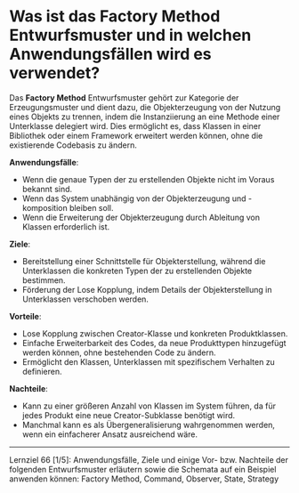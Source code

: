 # Was ist das Factory Method Entwurfsmuster und in welchen Anwendungsfällen wird es verwendet?

Das **Factory Method** Entwurfsmuster gehört zur Kategorie der Erzeugungsmuster und dient dazu, die Objekterzeugung von der Nutzung eines Objekts zu trennen, indem die Instanziierung an eine Methode einer Unterklasse delegiert wird. Dies ermöglicht es, dass Klassen in einer Bibliothek oder einem Framework erweitert werden können, ohne die existierende Codebasis zu ändern.

**Anwendungsfälle**:
- Wenn die genaue Typen der zu erstellenden Objekte nicht im Voraus bekannt sind.
- Wenn das System unabhängig von der Objekterzeugung und -komposition bleiben soll.
- Wenn die Erweiterung der Objekterzeugung durch Ableitung von Klassen erforderlich ist.

**Ziele**:
- Bereitstellung einer Schnittstelle für Objekterstellung, während die Unterklassen die konkreten Typen der zu erstellenden Objekte bestimmen.
- Förderung der Lose Kopplung, indem Details der Objekterstellung in Unterklassen verschoben werden.

**Vorteile**:
- Lose Kopplung zwischen Creator-Klasse und konkreten Produktklassen.
- Einfache Erweiterbarkeit des Codes, da neue Produkttypen hinzugefügt werden können, ohne bestehenden Code zu ändern.
- Ermöglicht den Klassen, Unterklassen mit spezifischem Verhalten zu definieren.

**Nachteile**:
- Kann zu einer größeren Anzahl von Klassen im System führen, da für jedes Produkt eine neue Creator-Subklasse benötigt wird.
- Manchmal kann es als Übergeneralisierung wahrgenommen werden, wenn ein einfacherer Ansatz ausreichend wäre.

---

Lernziel 66 \[1/5\]: Anwendungsfälle, Ziele und einige Vor- bzw. Nachteile der folgenden Entwurfsmuster erläutern sowie die Schemata auf ein Beispiel anwenden können: Factory Method, Command, Observer, State, Strategy
